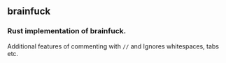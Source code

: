 ## brainfuck

### Rust implementation of brainfuck.

Additional features of commenting with `//` and Ignores whitespaces, tabs etc.